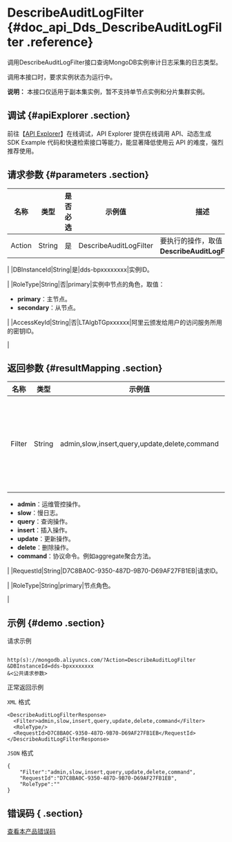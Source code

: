 # DescribeAuditLogFilter {#doc_api_Dds_DescribeAuditLogFilter .reference}

调用DescribeAuditLogFilter接口查询MongoDB实例审计日志采集的日志类型。

调用本接口时，要求实例状态为运行中。

**说明：** 本接口仅适用于副本集实例，暂不支持单节点实例和分片集群实例。

## 调试 {#apiExplorer .section}

前往【[API Explorer](https://api.aliyun.com/#product=Dds&api=DescribeAuditLogFilter)】在线调试，API Explorer 提供在线调用 API、动态生成 SDK Example 代码和快速检索接口等能力，能显著降低使用云 API 的难度，强烈推荐使用。

## 请求参数 {#parameters .section}

|名称|类型|是否必选|示例值|描述|
|--|--|----|---|--|
|Action|String|是|DescribeAuditLogFilter|要执行的操作，取值： **DescribeAuditLogFilter**。

 |
|DBInstanceId|String|是|dds-bpxxxxxxxx|实例ID。

 |
|RoleType|String|否|primary|实例中节点的角色，取值：

 -   **primary**：主节点。
-   **secondary**：从节点。

 |
|AccessKeyId|String|否|LTAIgbTGpxxxxxx|阿里云颁发给用户的访问服务所用的密钥ID。

 |

## 返回参数 {#resultMapping .section}

|名称|类型|示例值|描述|
|--|--|---|--|
|Filter|String|admin,slow,insert,query,update,delete,command|数据库操作日志类型，有以下几种类型：

 -   **admin**：运维管控操作。
-   **slow**：慢日志。
-   **query**：查询操作。
-   **insert**：插入操作。
-   **update**：更新操作。
-   **delete**：删除操作。
-   **command**：协议命令。例如aggregate聚合方法。

 |
|RequestId|String|D7C8BA0C-9350-487D-9B70-D69AF27FB1EB|请求ID。

 |
|RoleType|String|primary|节点角色。

 |

## 示例 {#demo .section}

请求示例

``` {#request_demo}

http(s)://mongodb.aliyuncs.com/?Action=DescribeAuditLogFilter
&DBInstanceId=dds-bpxxxxxxxx
&<公共请求参数>

```

正常返回示例

`XML` 格式

``` {#xml_return_success_demo}
<DescribeAuditLogFilterResponse>
  <Filter>admin,slow,insert,query,update,delete,command</Filter>
  <RoleType/>
  <RequestId>D7C8BA0C-9350-487D-9B70-D69AF27FB1EB</RequestId>
</DescribeAuditLogFilterResponse>

```

`JSON` 格式

``` {#json_return_success_demo}
{
	"Filter":"admin,slow,insert,query,update,delete,command",
	"RequestId":"D7C8BA0C-9350-487D-9B70-D69AF27FB1EB",
	"RoleType":""
}
```

## 错误码 { .section}

[查看本产品错误码](https://error-center.aliyun.com/status/product/Dds)

